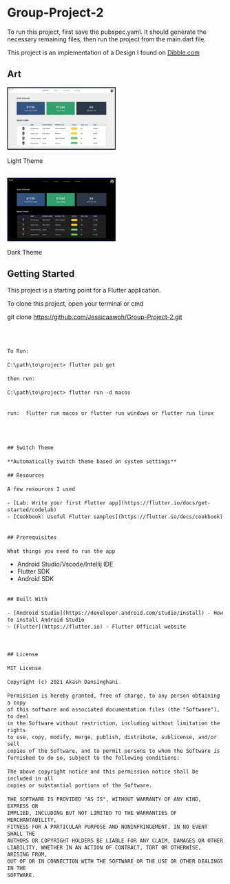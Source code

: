 # Group-Project-2
To run this project, first save the pubspec.yaml. It should generate the necessary remaining files, then run the project from the main.dart file.

This project is an implementation of a Design I found on [Dibble.com](https://dribbble.com/shots/6631565-Flashmall-Vendor)

## Art


<img src="https://raw.githubusercontent.com/RegNex/InventoryDesktopFlutterApp/master/screenshot/art_1.png" width="50%"  height="50%"/>
<p>Light Theme</p>
<br>
<img src="https://raw.githubusercontent.com/RegNex/InventoryDesktopFlutterApp/master/screenshot/art_2.png" width="50%"  height="50%"/>
<p>Dark Theme</p>

## Getting Started

This project is a starting point for a Flutter application.

To clone this project,
open your terminal or cmd


git clone https://github.com/Jessicaawoh/Group-Project-2.git
```



To Run:

C:\path\to\project> flutter pub get

then run:

C:\path\to\project> flutter run -d macos


run:  flutter run macos or flutter run windows or flutter run linux




## Switch Theme

**Automatically switch theme based on system settings**

## Resources

A few resources I used

- [Lab: Write your first Flutter app](https://flutter.io/docs/get-started/codelab)
- [Cookbook: Useful Flutter samples](https://flutter.io/docs/cookbook)


## Prerequisites

What things you need to run the app

```
* Android Studio/Vscode/Intellij IDE
* Flutter SDK
* Android SDK
```

## Built With

- [Android Studio](https://developer.android.com/studio/install) - How to install Android Studio
- [Flutter](https://flutter.io) - Flutter Official website



## License

MIT License

Copyright (c) 2021 Akash Dansinghani

Permission is hereby granted, free of charge, to any person obtaining a copy
of this software and associated documentation files (the "Software"), to deal
in the Software without restriction, including without limitation the rights
to use, copy, modify, merge, publish, distribute, sublicense, and/or sell
copies of the Software, and to permit persons to whom the Software is
furnished to do so, subject to the following conditions:

The above copyright notice and this permission notice shall be included in all
copies or substantial portions of the Software.

THE SOFTWARE IS PROVIDED "AS IS", WITHOUT WARRANTY OF ANY KIND, EXPRESS OR
IMPLIED, INCLUDING BUT NOT LIMITED TO THE WARRANTIES OF MERCHANTABILITY,
FITNESS FOR A PARTICULAR PURPOSE AND NONINFRINGEMENT. IN NO EVENT SHALL THE
AUTHORS OR COPYRIGHT HOLDERS BE LIABLE FOR ANY CLAIM, DAMAGES OR OTHER
LIABILITY, WHETHER IN AN ACTION OF CONTRACT, TORT OR OTHERWISE, ARISING FROM,
OUT OF OR IN CONNECTION WITH THE SOFTWARE OR THE USE OR OTHER DEALINGS IN THE
SOFTWARE.


